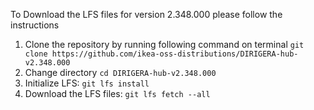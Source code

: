 To Download the LFS files for version 2.348.000 please follow the instructions

1. Clone the repository by running following command on terminal `git clone https://github.com/ikea-oss-distributions/DIRIGERA-hub-v2.348.000`
2. Change directory `cd DIRIGERA-hub-v2.348.000`
3. Initialize LFS: `git lfs install`
4. Download the LFS files: `git lfs fetch --all`

